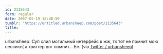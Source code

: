 ```yaml
---
id: 2135643
form: regular
date: 2007-05-19 18:48:59
tumblr: "https://untitled.urbansheep.com/post/2135643"
title:
---
```


<p>urbansheep: Суп слил могильный интерфейс к жж, тк тот не помнит мою сессию:( а твиттер вот помнит&hellip; Бе. (via <a href="http://twitter.com/urbansheep/statuses/70169272">Twitter / urbansheep</a>)</p>

